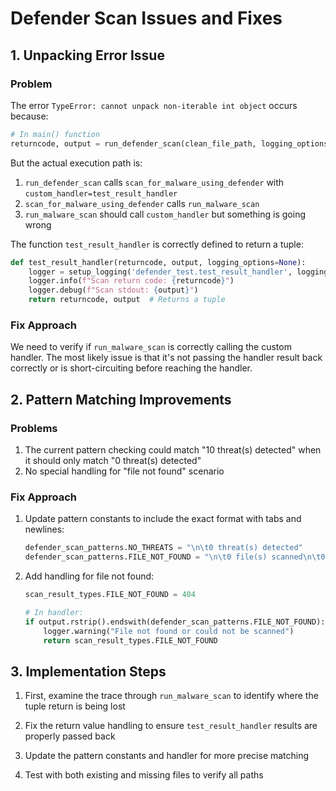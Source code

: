 # Defender Scan Issues and Fixes

## 1. Unpacking Error Issue

### Problem
The error `TypeError: cannot unpack non-iterable int object` occurs because:

```python
# In main() function
returncode, output = run_defender_scan(clean_file_path, logging_options)
```

But the actual execution path is:
1. `run_defender_scan` calls `scan_for_malware_using_defender` with `custom_handler=test_result_handler`
2. `scan_for_malware_using_defender` calls `run_malware_scan`
3. `run_malware_scan` should call `custom_handler` but something is going wrong

The function `test_result_handler` is correctly defined to return a tuple:
```python
def test_result_handler(returncode, output, logging_options=None):
    logger = setup_logging('defender_test.test_result_handler', logging_options)
    logger.info(f"Scan return code: {returncode}")
    logger.debug(f"Scan stdout: {output}")
    return returncode, output  # Returns a tuple
```

### Fix Approach
We need to verify if `run_malware_scan` is correctly calling the custom handler. The most likely issue is that it's not passing the handler result back correctly or is short-circuiting before reaching the handler.

## 2. Pattern Matching Improvements

### Problems
1. The current pattern checking could match "10 threat(s) detected" when it should only match "0 threat(s) detected"
2. No special handling for "file not found" scenario

### Fix Approach
1. Update pattern constants to include the exact format with tabs and newlines:
   ```python
   defender_scan_patterns.NO_THREATS = "\n\t0 threat(s) detected"
   defender_scan_patterns.FILE_NOT_FOUND = "\n\t0 file(s) scanned\n\t0 threat(s) detected"
   ```

2. Add handling for file not found:
   ```python
   scan_result_types.FILE_NOT_FOUND = 404

   # In handler:
   if output.rstrip().endswith(defender_scan_patterns.FILE_NOT_FOUND):
       logger.warning("File not found or could not be scanned")
       return scan_result_types.FILE_NOT_FOUND
   ```

## 3. Implementation Steps

1. First, examine the trace through `run_malware_scan` to identify where the tuple return is being lost

2. Fix the return value handling to ensure `test_result_handler` results are properly passed back

3. Update the pattern constants and handler for more precise matching

4. Test with both existing and missing files to verify all paths
